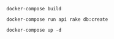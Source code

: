 ```
docker-compose build
```

```
docker-compose run api rake db:create
```

```
docker-compose up -d
```